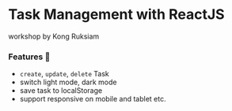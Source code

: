# Task Management with ReactJS
workshop by Kong Ruksiam
### Features 💪
* ``create``, ``update``, ``delete`` Task
* switch light mode, dark mode
* save task to localStorage
* support responsive on mobile and tablet etc.
